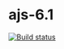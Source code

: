 # ajs-6.1

[![Build status](https://ci.appveyor.com/api/projects/status/e2tiwb9tu92fe6s4?svg=true)](https://ci.appveyor.com/project/i-hit/ajs-6-1)

